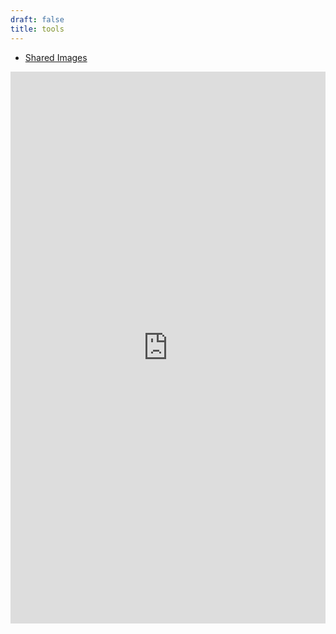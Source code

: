 ```yaml
---
draft: false
title: tools
---
```


* [Shared Images](https://drive.google.com/open?id=1hxtcAICiKVD3n8dwLLJYo3r8_liVct8l)

<style>.forms-studio{position:relative;padding-bottom:56.25%;overflow:hidden;width:100%;height:600px;}.forms-studio iframe{position:absolute;top:0;left:0;width:100%;height:100%;border:0;}</style><div class='forms-studio'><iframe src='https://script.google.com/a/cszsa.com/macros/s/AKfycbx__GL8dhIVYQ9efl8bRW2cLSKzvC9qQ4Kmr9WchDVpovj8mis/exec'></iframe></div>
